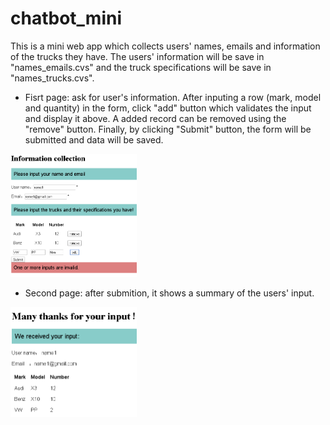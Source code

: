 # chatbot_mini
This is a mini web app which collects users' names, emails and information of the trucks they have. The users' information will be save in "names_emails.cvs" and the truck specifications will be save in "names_trucks.cvs".

* Fisrt page: ask for user's information. After inputing a row (mark, model and quantity) in the form, click "add" button which validates the input and display it above. A added record can be removed using the "remove" button. Finally, by clicking "Submit" button, the form will be submitted and data will be saved.
<img src="https://github.com/jh-xu/chatbot_mini/blob/master/chatbot_mini/input_info.png" width=40% />

* Second page: after submition, it shows a summary of the users' input.
<img src="https://github.com/jh-xu/chatbot_mini/blob/master/chatbot_mini/submit.png" width=40% />
